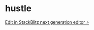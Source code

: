 # hustle

[Edit in StackBlitz next generation editor ⚡️](https://stackblitz.com/~/github.com/bitethatthing2/hustle)